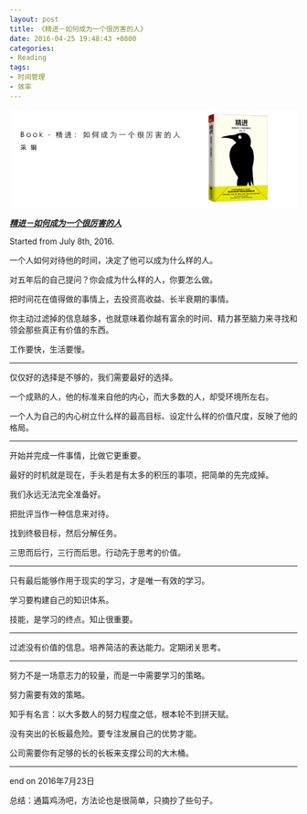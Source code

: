 ```yaml
---
layout: post
title: 《精进－如何成为一个很厉害的人》
date: 2016-04-25 19:48:43 +0800
categories:
- Reading
tags:
- 时间管理
- 效率
---
```


![book-Aggressive-How-to-Be-A-Powerful-Man](../uploads/books/book-Aggressive-How-to-Be-A-Powerful-Man.png)

[***精进－如何成为一个很厉害的人***](https://book.douban.com/subject/26761696/)

Started from July 8th, 2016.

一个人如何对待他的时间，决定了他可以成为什么样的人。

<!-- more -->

对五年后的自己提问？你会成为什么样的人，你要怎么做。

把时间花在值得做的事情上，去投资高收益、长半衰期的事情。

你主动过滤掉的信息越多，也就意味着你越有富余的时间、精力甚至脑力来寻找和领会那些真正有价值的东西。

工作要快，生活要慢。

---

仅仅好的选择是不够的，我们需要最好的选择。

一个成熟的人，他的标准来自他的内心，而大多数的人，却受环境所左右。

一个人为自己的内心树立什么样的最高目标、设定什么样的价值尺度，反映了他的格局。

---

开始并完成一件事情，比做它更重要。

最好的时机就是现在，手头若是有太多的积压的事项，把简单的先完成掉。

我们永远无法完全准备好。

把批评当作一种信息来对待。

找到终极目标，然后分解任务。

三思而后行，三行而后思。行动先于思考的价值。

---

只有最后能够作用于现实的学习，才是唯一有效的学习。

学习要构建自己的知识体系。

技能，是学习的终点。知止很重要。

---

过滤没有价值的信息。培养简洁的表达能力。定期闭关思考。

---

努力不是一场意志力的较量，而是一中需要学习的策略。

努力需要有效的策略。

知乎有名言：以大多数人的努力程度之低，根本轮不到拼天赋。

没有突出的长板最危险。要专注发展自己的优势才能。

公司需要你有足够的长的长板来支撑公司的大木桶。

---


end on 2016年7月23日

总结：通篇鸡汤吧，方法论也是很简单，只摘抄了些句子。










